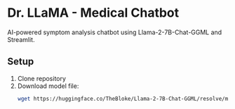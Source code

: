 # Dr. LLaMA - Medical Chatbot

AI-powered symptom analysis chatbot using Llama-2-7B-Chat-GGML and Streamlit.

## Setup

1. Clone repository
2. Download model file:
   ```bash
   wget https://huggingface.co/TheBloke/Llama-2-7B-Chat-GGML/resolve/main/llama-2-7b-chat.ggmlv3.q4_0.bin